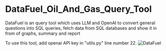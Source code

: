 # DataFuel_Oil_And_Gas_Query_Tool
DataFuel is an query tool which uses LLM and OpenAI to convert general questions into SQL queries, fetch data from SQL databases and show it in from of graphs, summary and report

To use this tool, add openai API key in "utils.py" line number 22.
![DataFuel](https://github.com/Optimus-Partha/DataFuel_Oil_And_Gas_Query_Tool/assets/51717029/7db18ed6-6e43-4ddc-8b58-78cf0d32be01)
